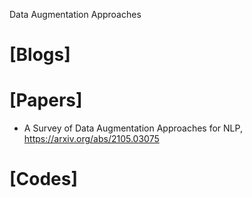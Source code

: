 Data Augmentation Approaches

# [Blogs]

# [Papers]
+ A Survey of Data Augmentation Approaches for NLP, https://arxiv.org/abs/2105.03075


# [Codes]

